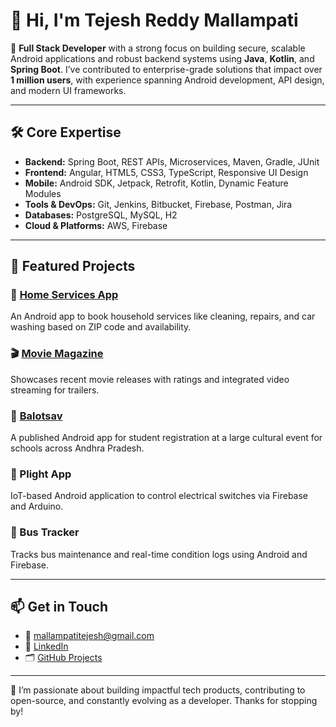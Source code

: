 # 👋 Hi, I'm Tejesh Reddy Mallampati

💼 **Full Stack Developer** with a strong focus on building secure, scalable Android applications and robust backend systems using **Java**, **Kotlin**, and **Spring Boot**. I’ve contributed to enterprise-grade solutions that impact over **1 million users**, with experience spanning Android development, API design, and modern UI frameworks.

---

## 🛠️ Core Expertise

- **Backend:** Spring Boot, REST APIs, Microservices, Maven, Gradle, JUnit  
- **Frontend:** Angular, HTML5, CSS3, TypeScript, Responsive UI Design  
- **Mobile:** Android SDK, Jetpack, Retrofit, Kotlin, Dynamic Feature Modules  
- **Tools & DevOps:** Git, Jenkins, Bitbucket, Firebase, Postman, Jira  
- **Databases:** PostgreSQL, MySQL, H2  
- **Cloud & Platforms:** AWS, Firebase

---

## 🚀 Featured Projects

### 🧹 [Home Services App](https://github.com/TejeshReddy999/HomeServices)
An Android app to book household services like cleaning, repairs, and car washing based on ZIP code and availability.

### 🎬 [Movie Magazine](https://github.com/TejeshReddy999/MovieMagazine)
Showcases recent movie releases with ratings and integrated video streaming for trailers.

### 🎉 [Balotsav](https://play.google.com/store/apps/details?id=app.balotsav.com.vvitbalotsav)
A published Android app for student registration at a large cultural event for schools across Andhra Pradesh.

### 🔌 Plight App
IoT-based Android application to control electrical switches via Firebase and Arduino.

### 🚌 Bus Tracker
Tracks bus maintenance and real-time condition logs using Android and Firebase.

---

## 📫 Get in Touch

- 📧 [mallampatitejesh@gmail.com](mailto:mallampatitejesh@gmail.com)  
- 🔗 [LinkedIn](https://linkedin.com/in/tejeshreddymallampati)  
- 🗂️ [GitHub Projects](https://github.com/TejeshReddy999?tab=repositories)

---

🌱 I’m passionate about building impactful tech products, contributing to open-source, and constantly evolving as a developer. Thanks for stopping by!
